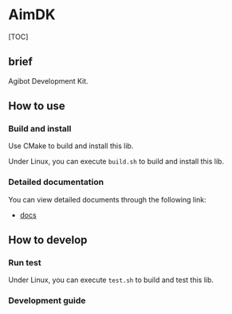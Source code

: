 # AimDK

[TOC]

## brief
Agibot Development Kit.

## How to use

### Build and install
Use CMake to build and install this lib.

Under Linux, you can execute `build.sh` to build and install this lib.

### Detailed documentation

You can view detailed documents through the following link:
- [docs](./document/Index.md)

## How to develop

### Run test
Under Linux, you can execute `test.sh` to build and test this lib.

### Development guide
